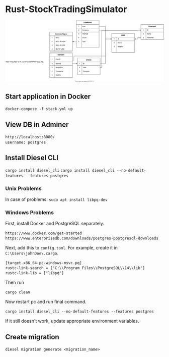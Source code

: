 # Rust-StockTradingSimulator
![diagram](diagram.svg)

## Start application in Docker
`docker-compose -f stack.yml up`

## View DB in Adminer
`http://localhost:8080/`  
`username: postgres`

## Install Diesel CLI
`cargo install diesel_cli`
`cargo install diesel_cli --no-default-features --features postgres`

### Unix Problems
In case of problems: `sudo apt install libpq-dev`

### Windows Problems
First, install Docker and PostgreSQL separately. 

```
https://www.docker.com/get-started
https://www.enterprisedb.com/downloads/postgres-postgresql-downloads
```

Next, add this to `config.toml`. For example, create it in `C:\Users\johnDoe\.cargo`.

```
[target.x86_64-pc-windows-msvc.pq]
rustc-link-search = ["C:\\Program Files\\PostgreSQL\\14\\lib"]
rustc-link-lib = ["libpq"]
```

Then run
```
cargo clean
```

Now restart pc and run final command.
```
cargo install diesel_cli --no-default-features --features postgres
```

If it still doesn't work, update appropriate environment variables. 

## Create migration
`diesel migration generate <migration_name>`
